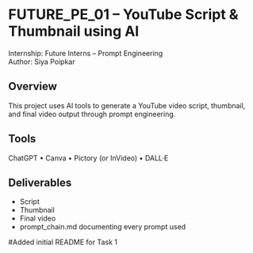 # FUTURE_PE_01 – YouTube Script & Thumbnail using AI
Internship: Future Interns – Prompt Engineering  
Author: Siya Poipkar  

## Overview
This project uses AI tools to generate a YouTube video script, thumbnail, and final video output through prompt engineering.

## Tools
ChatGPT • Canva • Pictory (or InVideo) • DALL·E

## Deliverables
- Script  
- Thumbnail  
- Final video  
- prompt_chain.md documenting every prompt used


#Added initial README for Task 1
